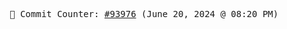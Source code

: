 <p align="center">
    <samp>
        📮 Commit Counter: <a href="https://github.com/Javascript-void0/Javascript-void0/commits/main">#93976</a> (June 20, 2024 @ 08:20 PM)
    </samp>
</p>